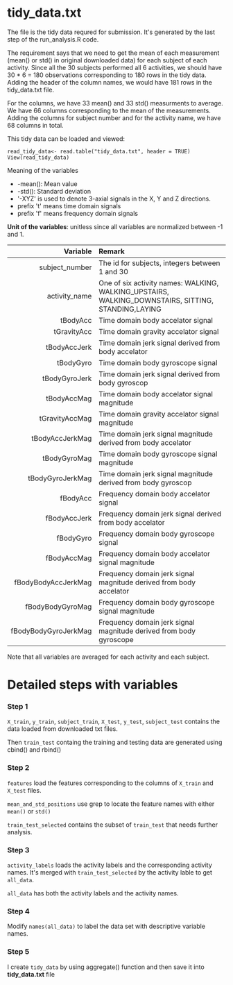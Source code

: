 
# tidy_data.txt

The file is the tidy data requred for submission. It's generated by the last step of the run_analysis.R code. 

The requirement says that we need to get the mean of each measurement (mean() or std() in original downloaded data) for each subject of each activity. Since all the 30 subjects performed all 6 activities, we should have 30 * 6 = 180 observations corresponding to 180 rows in the tidy data. Adding the header of the column names, we would have 181 rows in the tidy_data.txt file.

For the columns, we have 33 mean() and 33 std() measurments to average. We have 66 columns corresponding to the mean of the measurements. Adding the columns for subject number and for the activity name, we have 68 columns in total. 

This tidy data can be loaded and viewed:

```
read_tidy_data<- read.table("tidy_data.txt", header = TRUE)
View(read_tidy_data)
```

Meaning of the variables

* -mean(): Mean value
* -std(): Standard deviation
* '-XYZ' is used to denote 3-axial signals in the X, Y and Z directions.
* prefix 't' means time domain signals
* prefix 'f' means frequency domain signals

**Unit of the variables**: unitless since all variables are normalized between -1 and 1. 

|         Variable |                                                                                   Remark                                                                                   |
|-----------------:|:--------------------------------------------------------------------------------------------------------------------------------------------------------------------------|
| subject_number   |                                                               The id for subjects, integers between 1 and 30                                                               |
| activity_name    | One of six activity names: WALKING, WALKING\_UPSTAIRS, WALKING\_DOWNSTAIRS,  SITTING, STANDING,LAYING |
| tBodyAcc         | Time domain body accelator signal                                                                                                                                                                           |
| tGravityAcc      | Time domain gravity accelator signal                                                                                                                                                                           |
| tBodyAccJerk     | Time domain jerk signal derived from body accelator                                                                                                                                                                           |
| tBodyGyro        | Time domain body gyroscope signal                                                                                                                                                                            |
| tBodyGyroJerk    | Time domain jerk signal derived from body gyroscop                                                                                                                                                                            |
| tBodyAccMag      | Time domain body accelator signal magnitude                                                                                                                                                                                                                                                                                                                                                    |
| tGravityAccMag   | Time domain gravity accelator signal magnitude                                                                                                                                                                           |
| tBodyAccJerkMag  | Time domain jerk signal magnitude derived from body accelator                                                                                                                                                                           |
| tBodyGyroMag     | Time domain body gyroscope signal magnitude                                                                                                                                                                           |
| tBodyGyroJerkMag | Time domain jerk signal magnitude derived from body gyroscop                                                                                                                                                                           |
| fBodyAcc         | Frequency domain body accelator signal                                                                                                                                                                           |
| fBodyAccJerk     | Frequency domain jerk signal derived from body accelator                                                                                                                                                                                                                                                              |
| fBodyGyro        | Frequency domain body gyroscope signal                                                                                                                                                                           |
| fBodyAccMag      | Frequency domain body accelator signal magnitude                                                                                                                                                                           |
| fBodyBodyAccJerkMag | Frequency domain jerk signal magnitude derived from body accelator                                                                                                                                                                           |
| fBodyBodyGyroMag         | Frequency domain body gyroscope signal magnitude                                                                                                                                                                           |
| fBodyBodyGyroJerkMag     | Frequency domain jerk signal magnitude derived from body gyroscope                                                                                                                                                                           |

Note that all variables are averaged for each activity and each subject.


# Detailed steps with variables

### Step 1

`X_train`, `y_train`, `subject_train`, `X_test`, `y_test`, `subject_test` contains the data loaded from downloaded txt files. 

Then `train_test` containg the training and testing data are generated using cbind() and rbind()

### Step 2

`features` load the features corresponding to the columns of `X_train` and `X_test` files. 

`mean_and_std_positions` use grep to locate the feature names with either `mean()` or `std()`

`train_test_selected` contains the subset of `train_test` that needs further analysis.

### Step 3
`activity_labels` loads the activity labels and the corresponding activity names. It's merged with `train_test_selected` by the activity lable to get `all_data`.

`all_data` has both the activity labels and the activity names.

### Step 4

Modify `names(all_data)` to label the data set with descriptive variable names.

### Step 5
I create `tidy_data` by using aggregate() function and then save it into **tidy_data.txt** file